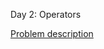 Day 2: Operators

<a href = "https://www.hackerrank.com/challenges/30-operators/problem"> Problem description</a>
